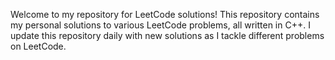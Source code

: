 Welcome to my repository for LeetCode solutions! This repository contains my personal solutions to various LeetCode problems, all written in C++. I update this repository daily with new solutions as I tackle different problems on LeetCode.
